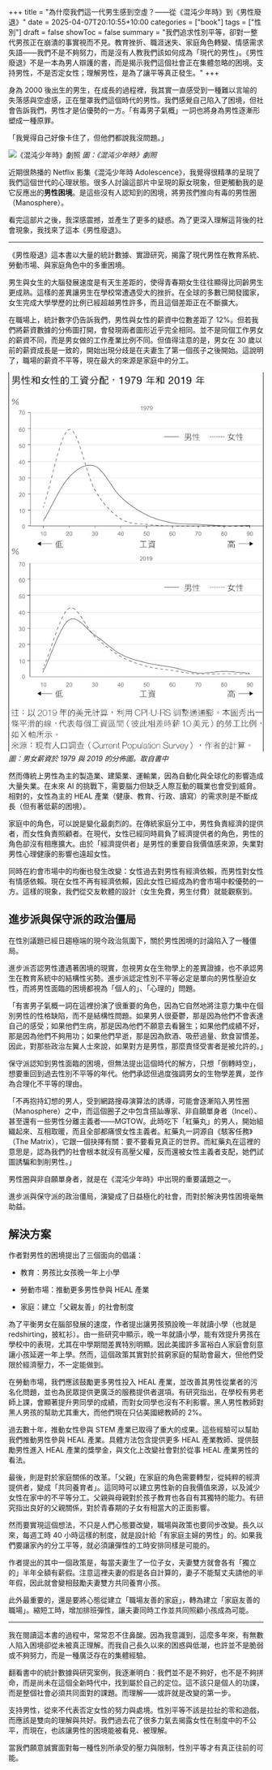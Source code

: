 +++
title = "為什麼我們這一代男生感到空虛？——從《混沌少年時》到《男性廢退》"
date = 2025-04-07T20:10:55+10:00
categories = ["book"]
tags = ["性別"]
draft = false
showToc = false
summary = "我們追求性別平等，卻對一整代男孩正在崩潰的事實視而不見。教育挫折、職涯迷失、家庭角色轉變、情感需求失語——我們不是不夠努力，而是沒有人教我們該如何成為「現代的男性」。《男性廢退》不是一本為男人辯護的書，而是揭示我們這個社會正在集體忽略的困境。支持男性，不是否定女性；理解男性，是為了讓平等真正發生。"
+++

身為 2000 後出生的男生，在成長的過程裡，我其實一直感受到一種難以言喻的失落感與空虛感，正在壟罩我們這個時代的男性。我們感覺自己陷入了困境，但社會告訴我們，男性才是佔優勢的一方。「有毒男子氣概」一詞也將身為男性逐漸形塑成一種原罪。

「我覺得自己好像卡住了，但他們都說我沒問題。」

![*《混沌少年時》劇照*](./adolescense.avif) *圖：《混沌少年時》劇照*

近期很熱播的 Netflix 影集《混沌少年時 Adolescence》，我覺得很精準的呈現了我們這個世代的心理狀態。很多人討論這部片中呈現的厭女現象，但更觸動我的是它反應出的**男性困境**。是這些沒有人認知到的困境，將男孩們推向有毒的男性圈（Manosphere）。

看完這部片之後，我深感震撼，並產生了更多的疑惑。為了更深入理解這背後的社會現象，我找來了這本《男性廢退》。

---

《男性廢退》這本書以大量的統計數據、實證研究，揭露了現代男性在教育系統、勞動市場、與家庭角色中的多重困境。

男生與女生的大腦發展速度是有天生差距的，使得青春期女生往往顯得比同齡男生更成熟。這樣的差異讓男生在學校常遭遇受大的挫折。在全球的多數已開發國家，女生完成大學學歷的比例已經超越男性許多，而且這個差距正在不斷擴大。

在職場上，統計數字仍告訴我們，男性與女性的薪資中位數差距了 12%。但若我們將薪資數據的分佈圖打開，會發現兩者圖形近乎完全相同。並不是同個工作男女的薪資不同，而是男女做的工作產業比例不同。但值得注意的是，男女在 30 歲以前的薪資成長是一致的，開始出現分歧是在夫妻生了第一個孩子之後開始。這說明了，職場的薪資不平等，現在最大的來源是家庭中的分工。

![男女薪資分佈.png](./男女薪資分佈.png) *圖：男女薪資於 1979 與 2019 的分佈圖。取自書中*

然而傳統上男性為主的製造業、建築業、運輸業，因為自動化與全球化的影響造成大量失業。在未來 AI 的挑戰下，需要腦力但缺乏人際互動的職業也會受到威脅。相對的，女性為主的 HEAL 產業（健康、教育、行政、讀寫）的需求則是不斷成長（但有著低薪的困境）。

家庭中的角色，可以說是變化最劇烈的。在傳統家庭分工中，男性負責經濟的提供者，而女性負責照顧者。在現代，女性已經同時肩負了經濟提供者的角色，男性的角色卻沒有相應擴大。由於「經濟提供者」是男性的重要自我價值感來源，失業對男性心理健康的影響也遠超女性。

同時在約會市場中的均衡也發生改變：女性過去對男性有經濟依賴，而男性對女性有情感依賴。現在女性不再有經濟依賴，因此女性已經成為約會市場中較優勢的一方。這樣的現象，我們從交友軟體的設計（女生免費，男生付費）就能觀察到。

## 進步派與保守派的政治僵局

在性別議題已經日趨極端的現今政治氛圍下，關於男性困境的討論陷入了一種僵局。

進步派否認男性遭遇著困境的現實，忽視男女在生物學上的差異證據，也不承認男生在教育系統中的結構性劣勢。進步派認定性別不平等必定是單向的男性壓迫女性，而將男性面臨的困境都視為「個人的」、「心理的」問題。

「有害男子氣概一詞在這裡扮演了很重要的角色，因為它自然地將注意力集中在個別男性的性格缺陷，而不是結構性問題。如果男人很憂鬱，那是因為他們不會表達自己的感受；如果他們生病，那是因為他們不願意去看醫生；如果他們成績不好，那是因為他們不夠用功；如果他們早逝，那是因為飲酒、吸菸過量、飲食習慣差。因此，對那些政治左翼人士來說，如果對方是男性，那麼責怪受害者是被允許的。」

保守派認知到男性面臨的困境，但無法提出這個時代的解方，只想「倒轉時空」，想要重回到過去性別不平等的年代。他們承認但過度強調男女的生物學差異，並作為合理化不平等的理由。

「不再抱持幻想的男人，受到網路搜尋演算法的誘導，可能會逐漸陷入男性圈（Manosphere）之中，而這個圈子之中包含搭訕專家、非自願單身者（Incel）、甚至還有一些男性分離主義者——MGTOW。此時吃下「紅藥丸」的男人，開始組織起來、互相取暖，而且全部都痛恨女性主義者。紅藥丸一詞源自《駭客任務》（The Matrix），它跟一個抉擇有關：要不要看見真正的世界。而紅藥丸在這裡的意思是，認為我們的社會根本就沒有高壓父權，反而還被女性主義者支配，她們試圖誘騙和剝削男性。」

男性圈與非自願單身者，就是在《混沌少年時》中出現的重要議題之一。

進步派與保守派的政治僵局，演變成了日益極化的社會，而對於解決男性困境毫無助益。

## 解決方案

作者對男性的困境提出了三個面向的倡議：

- 教育：男孩比女孩晚一年上小學

- 勞動市場：推動更多男性參與 HEAL 產業

- 家庭：建立「父親友善」的社會制度

為了平衡男女在腦部發展的速度，作者提出讓男孩預設晚一年就讀小學（也就是 redshirting，披紅衫）。由一些研究中顯示，晚一年就讀小學，能有效提升男孩在學校中的表現，尤其在中學期間差異特別明顯。因此美國許多富裕白人家庭會刻意讓小孩延遲一年上學。然而，這個政策其實對於貧窮家庭的幫助會最大，但他們受限於經濟壓力，不一定能做到。

在勞動市場，我們應該鼓勵更多男性投入 HEAL 產業，並改善其男性從業者的污名化問題，並也為民眾提供更廣泛的服務提供者選項。有研究指出，在學校有男老師上課，會顯著提升男同學的成績，而對女同學也沒有不利影響。黑人男性教師對黑人男孩的幫助尤其重大，而他們現在只佔美國總教師的 2%。

過去數十年，推動女性參與 STEM 產業已取得了重大的成果。這些經驗可以幫助我們推動男性參與 HEAL 產業。具體方法包含提供更多 HEAL 產業教師、提供鼓勵男性進入 HEAL 產業的獎學金，與文化上改變社會對於從事 HEAL 產業男性的看法。

最後，則是對於家庭關係的改革。「父親」在家庭的角色需要轉型，從純粹的經濟提供者，變成「共同養育者」。這同時可以建立男性新的自我價值來源，以及減少女性在家中的不平等分工。父親與母親對於孩子教育也各自有其獨特的能力。有研究指出良好的父親關係，對於青春期的子女有相當大的正面影響。

然而要實現這個想法，不只是人們心態要改變，職場與政策也要同步改變。長久以來，每週工時 40 小時這樣的制度，就是設計給「有家庭主婦的男性」的。如果我們要讓家內的分工平等，就必須讓彈性的工時安排同樣是可能的。

作者提出的其中一個政策是，每當夫妻生了一位子女，夫妻雙方就會各有「獨立的」半年全額有薪假。注意這裡夫妻的假是各自計算的，妻子不能幫丈夫請他的半年假，因此就會變相鼓勵夫妻雙方共同養育小孩。

此外最重要的，還是要將心態從建立「職場友善的家庭」，轉為建立「家庭友善的職場」。縮短工時，增加排班彈性，讓夫妻同時工作並共同照顧小孩成為可能。

---

我在閱讀這本書的過程中，常常忍不住鼻酸。因為我意識到，這麼多年來，有無數人陷入困境卻從未被真正理解。而我自己長久以來的困惑與低潮，也許並不是脆弱或不夠努力，而是一種廣泛存在的集體經驗。

翻看書中的統計數據與研究案例，我逐漸明白：我們並不是不夠好，也不是不夠拼命，而是尚未在這個全新時代中，找到屬於自己的定位。這不該只是個人的功課，而是整個社會必須共同面對的課題。而理解——或許就是改變的第一步。

支持男性，從來不代表否定女性的努力與處境。性別平等不該是拉扯的零和遊戲，而應該是雙向的理解與共好。我們過去花了很多力氣去揭露女性在制度中的不公平，而現在，也該讓男性的困境能被看見、被理解。

當我們願意誠實面對每一種性別所承受的壓力與限制，性別平等才有真正往前的可能。